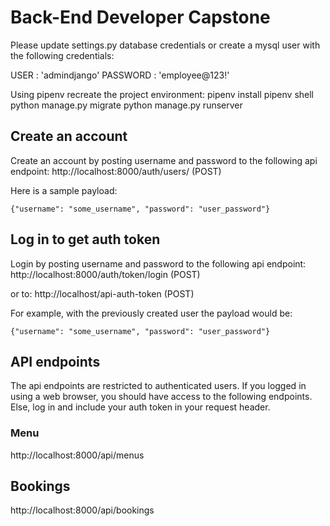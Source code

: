 # Back-End Developer Capstone

Please update settings.py database credentials or create a mysql user with the following credentials:

USER : 'admindjango'
PASSWORD : 'employee@123!'

Using pipenv recreate the project environment:
    pipenv install
    pipenv shell
    python manage.py migrate
    python manage.py runserver

## Create an account
Create an account by posting username and password to the following api endpoint:
http://localhost:8000/auth/users/ (POST)

Here is a sample payload:

    {"username": "some_username", "password": "user_password"}

## Log in to get auth token
Login by posting username and password to the following api endpoint:
http://localhost:8000/auth/token/login (POST)

or to:
http://localhost/api-auth-token (POST)

For example, with the previously created user the payload would be:

    {"username": "some_username", "password": "user_password"}

## API endpoints
The api endpoints are restricted to authenticated users.
If you logged in using a web browser, you should have access to the following endpoints.
Else, log in and include your auth token in your request header.

### Menu
http://localhost:8000/api/menus

## Bookings
http://localhost:8000/api/bookings